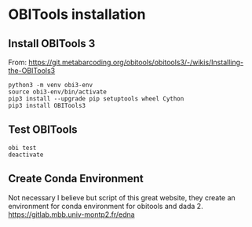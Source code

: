 # OBITools installation

## Install OBITools 3

From: https://git.metabarcoding.org/obitools/obitools3/-/wikis/Installing-the-OBITools3

```
python3 -m venv obi3-env
source obi3-env/bin/activate
pip3 install --upgrade pip setuptools wheel Cython
pip3 install OBITools3
```


## Test OBITools

```
obi test
deactivate
```

## Create Conda Environment 

Not necessary I believe but script of this great website, they create an environment for conda environment for obitools and dada 2.
https://gitlab.mbb.univ-montp2.fr/edna

